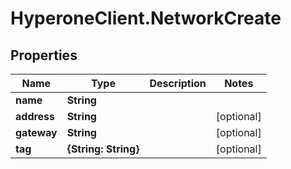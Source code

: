# HyperoneClient.NetworkCreate

## Properties

Name | Type | Description | Notes
------------ | ------------- | ------------- | -------------
**name** | **String** |  | 
**address** | **String** |  | [optional] 
**gateway** | **String** |  | [optional] 
**tag** | **{String: String}** |  | [optional] 


